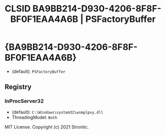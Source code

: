 ﻿---
title: "CLSID BA9BB214-D930-4206-8F8F-BF0F1EAA4A6B | PSFactoryBuffer"
excerpt: What is COM-Object CLSID BA9BB214-D930-4206-8F8F-BF0F1EAA4A6B?
---

# {BA9BB214-D930-4206-8F8F-BF0F1EAA4A6B}

* (default): `PSFactoryBuffer`

## Registry


### InProcServer32

* (default): `C:\Windows\system32\wsmplpxy.dll`
* ThreadingModel: `Both`

MIT License. Copyright (c) 2021 Strontic.


